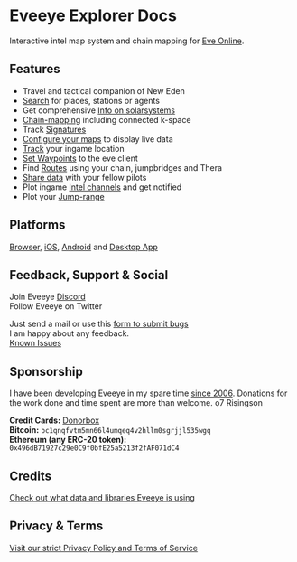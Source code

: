 # Eveeye Explorer Docs


Interactive intel map system and chain mapping for [Eve Online](https://www.eveonline.com/signup?invc=fcca28f2-af9d-4435-90e7-b7209bc66497).

## Features

 - Travel and tactical companion of New Eden
 - [Search](https://eveeye.readthedocs.io/en/latest/ui/search/) for places, stations or agents
 - Get comprehensive [Info on solarsystems](https://eveeye.readthedocs.io/en/latest/ui/solarsystem-info/)
 - [Chain-mapping](https://eveeye.readthedocs.io/en/latest/map/chain-mapping/) including connected k-space
 - Track [Signatures](https://eveeye.readthedocs.io/en/latest/sharing/signatures/)
 - [Configure your maps](https://eveeye.readthedocs.io/en/latest/map/layout/) to display live data
 - [Track](https://eveeye.readthedocs.io/en/latest/sync/client-synchronisation/) your ingame location
 - [Set Waypoints](https://eveeye.readthedocs.io/en/latest/navigation/waypoints/) to the eve client
 - Find [Routes](https://eveeye.readthedocs.io/en/latest/navigation/waypoints/) using your chain, jumpbridges and Thera
 - [Share data](https://eveeye.readthedocs.io/en/latest/sharing/cloud/) with your fellow pilots
 - Plot ingame [Intel channels](https://eveeye.readthedocs.io/en/latest/sharing/intel-channels/) and get notified 
 - Plot your [Jump-range](https://eveeye.readthedocs.io/en/latest/ui/settings/#Jump)

## Platforms

[Browser](https://eveeye.com), [iOS](https://apps.apple.com/us/app/eveeye-for-eve-online/id1163904317), [Android](https://play.google.com/store/apps/details?id=com.eveeye) and [Desktop App](https://eveeye.readthedocs.io/en/latest/desktop-app.md)

## Feedback, Support & Social

Join Eveeye <a href="https://discord.gg/m3Bm2Rjuk7">Discord</a><br>
Follow Eveeye on <a href="twitter://user?screen_name=eveeyemaps" style="text-decoration:none;pointer-events:all"><span class="help_links">Twitter</span></a><br>
<!-- Join Eveeye on <a href="slack://channel?team=T03CDJ6FV&id=C49UXSC73" style="text-decoration:none;pointer-events:all"><span class="help_links">Tweetfleet Slack</span></a><br>-->
Just <a href="mailto:risingson@eveeye.com" style="text-decoration:none;pointer-events:all"><span class="help_links">send a mail</span></a>  or use this [form to submit bugs](https://feedback.userreport.com/7ab42bbb-8bf8-4955-9573-c0b1213b1ba7/#submit/bug) <br>
I am happy about any feedback.<br>
[Known Issues](https://eveeye.readthedocs.io/en/latest/issues/)



## Sponsorship
I have been developing Eveeye in my spare time [since 2006](https://eveeye.readthedocs.io/en/latest/history/).
Donations for the work done and time spent are more than welcome.
o7 Risingson

**Credit Cards:**  [Donorbox](https://donorbox.org/eveeye)<br>
**Bitcoin:**  `bc1qnqfvtm5mn66l4umqeq4v2hllm0sgrjjl535wgq`<br>
**Ethereum (any ERC-20 token):**  `0x496dB71927c29e0C9f0bfE25a5213f2fAF071dC4`<br>

## Credits
[Check out what data and libraries Eveeye is using ](https://eveeye.readthedocs.io/en/latest/credits/) 

## Privacy & Terms
[Visit our strict Privacy Policy and Terms of Service](https://eveeye.readthedocs.io/en/latest/privacy/) 



<!--stackedit_data:
eyJoaXN0b3J5IjpbLTEwODg3MDAyMywxOTQwNDI2NjE3LC0xNz
YyNjc1NzkwLC02MTA2NzAzNzksLTg3MjYyMTM4MiwtMTIxOTYx
NjAwNiwzMjYwMTk2NzksLTEzMTU0Njg3OTUsLTIxMjQ2Njc4ND
EsLTM1OTIxNTY3MiwyMDQ5MzgzMTY3LDE0NDUzNjc5NDcsLTE2
MTU2OTAwMzksLTQ0MDE4NTA3MywtOTQ1MTkzOTg1LC0xODIzND
EzMjc2LC04NjAwNDI3MzYsOTE4NTEzNzUyLDE0OTAyODY0ODEs
MTQ2Mzg3Mzk2NF19
-->

